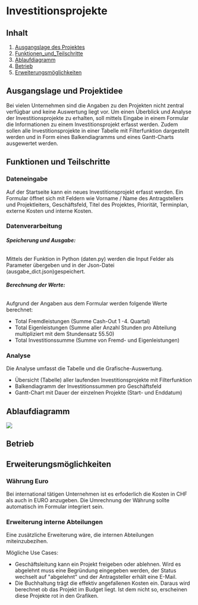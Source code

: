 # Investitionsprojekte
## Inhalt
1. [Ausgangslage des Projektes](#ausgangslage-und-projektidee)
2. [Funktionen_und_Teilschritte](#funktionen-und-teilschritte)
3. [Ablaufdiagramm](#ablaufdiagramm)
4. [Betrieb](#betrieb)
5. [Erweiterungsmöglichkeiten](#erweiterungsmglichkeiten)


## Ausgangslage und Projektidee
Bei vielen Unternehmen sind die Angaben zu den Projekten nicht zentral verfügbar
und keine Auswertung liegt vor. 
Um einen Überblick und Analyse der Investitionsprojekte zu erhalten, soll mittels Eingabe in einem Formular die 
Informationen zu einem Investitionsprojekt erfasst werden.
Zudem sollen alle Investitionsprojekte in einer Tabelle mit Filterfunktion dargestellt werden
und in Form eines Balkendiagramms und eines Gantt-Charts ausgewertet werden. 

## Funktionen und Teilschritte
### Dateneingabe
Auf der Startseite kann ein neues Investitionsprojekt erfasst werden.
Ein Formular öffnet sich mit Feldern wie Vorname / Name des Antragstellers und Projektleiters, Geschäftsfeld, 
Titel des Projektes, Priorität, Terminplan, externe Kosten und interne Kosten.

### Datenverarbeitung
###### **Speicherung und Ausgabe:**
Mittels der Funktion in Python (daten.py) werden die Input Felder als Parameter übergeben und in der Json-Datei 
(ausgabe_dict.json)gespeichert. 

###### **Berechnung der Werte:**
Aufgrund der Angaben aus dem Formular werden folgende Werte berechnet: 
- Total Fremdleistungen (Summe Cash-Out 1 -4. Quartal)
- Total Eigenleistungen (Summe aller Anzahl Stunden pro Abteilung multipliziert mit dem Stundensatz 55.50)
- Total Investitionssumme (Summe von Fremd- und Eigenleistungen)

### Analyse
Die Analyse umfasst die Tabelle und die Grafische-Auswertung.
- Übersicht (Tabelle) aller laufenden Investitionsprojekte mit Filterfunktion 
- Balkendiagramm der Investitionssummen pro Geschäftsfeld 
- Gantt-Chart mit Dauer der einzelnen Projekte (Start- und Enddatum)

## Ablaufdiagramm
<img src="Flow-chart.png">

## Betrieb

## Erweiterungsmöglichkeiten
### Währung Euro
Bei international tätigen Unternehmen ist es erfoderlich die Kosten in CHF als auch in EURO anzugeben.
Die Umrechnung der Währung sollte automatisch im Formular integriert sein.

### Erweiterung interne Abteilungen
Eine zusätzliche Erweiterung wäre, die internen Abteilungen miteinzubezihen.

Mögliche Use Cases: 
- Geschäftsleitung kann ein Projekt freigeben oder ablehnen. Wird es abgelehnt muss eine Begründung eingegeben werden, der Status wechselt auf "abgelehnt" und der Antragsteller erhält eine E-Mail. 
- Die Buchhaltung trägt die effektiv angefallenen Kosten ein. Daraus wird berechnet ob das Projekt im Budget liegt. Ist dem nicht so, erscheinen diese Projekte rot in den Grafiken. 
